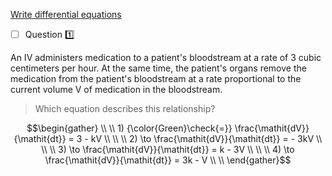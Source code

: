 [Write differential equations](https://www.khanacademy.org/math/differential-equations/first-order-differential-equations/differential-equations-intro/e/write-differential-equations)


- [ ] Question :one:

An IV administers medication to a patient's bloodstream at a rate of 3 cubic centimeters per hour.
At the same time, the patient's organs remove the medication from the patient's bloodstream at a rate proportional to the current volume V of medication in the bloodstream.

> Which equation describes this relationship?

```math
\begin{gather}
  \\
  \\ 1) {\color{Green}\check{=}} \frac{\mathit{dV}}{\mathit{dt}} = 3 - kV \\
  \\
  \\ 2) \to \frac{\mathit{dV}}{\mathit{dt}} = - 3kV \\
  \\
  \\ 3) \to \frac{\mathit{dV}}{\mathit{dt}} = k - 3V \\
  \\
  \\ 4) \to \frac{\mathit{dV}}{\mathit{dt}} = 3k - V \\
  \\

\end{gather}
```
